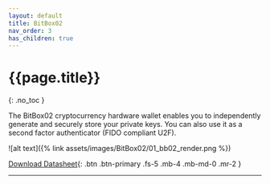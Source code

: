 ```yaml
---
layout: default
title: BitBox02
nav_order: 3
has_children: true
---
```

# {{page.title}}
{: .no_toc }

The BitBox02 cryptocurrency hardware wallet enables
you to independently generate and securely store your
private keys. You can also use it as a second factor
authenticator (FIDO compliant U2F).

![alt text]({% link assets/images/BitBox02/01_bb02_render.png %})

[Download Datasheet](https://shiftcrypto.ch/bitbox02/BitBox02_Datasheet.pdf){: .btn .btn-primary .fs-5 .mb-4 .mb-md-0 .mr-2 }


---

